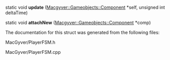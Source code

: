 <div id="struct_demo_project_1_1_player_f_s_m">

</div>

<span id="struct_demo_project_1_1_player_f_s_m"
label="struct_demo_project_1_1_player_f_s_m"></span>

<div class="DoxyCompactItemize">

<span id="struct_demo_project_1_1_player_f_s_m_a90f11504b998825c56c261e84ad839af"
label="struct_demo_project_1_1_player_f_s_m_a90f11504b998825c56c261e84ad839af"></span>
static void **update**
([Macgyver::Gameobjects::Component](#class_macgyver_1_1_gameobjects_1_1_component)
$\ast$self, unsigned int deltaTime)

<span id="struct_demo_project_1_1_player_f_s_m_a33cb61ead3bd03150ea2d58f94bbdf91"
label="struct_demo_project_1_1_player_f_s_m_a33cb61ead3bd03150ea2d58f94bbdf91"></span>
static void **attachNew**
([Macgyver::Gameobjects::Component](#class_macgyver_1_1_gameobjects_1_1_component)
$\ast$comp)

</div>

The documentation for this struct was generated from the following
files:

<div class="DoxyCompactItemize">

MacGyver/PlayerFSM.h

MacGyver/PlayerFSM.cpp

</div>
